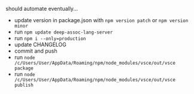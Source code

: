 should automate eventually...

- update version in package.json with `npm version patch` or `npm version minor`
- run `npm update deep-assoc-lang-server`
- run `npm i --only=production`
- update CHANGELOG
- commit and push
- run `node /c/Users/User/AppData/Roaming/npm/node_modules/vsce/out/vsce package`
- run `node /c/Users/User/AppData/Roaming/npm/node_modules/vsce/out/vsce publish`